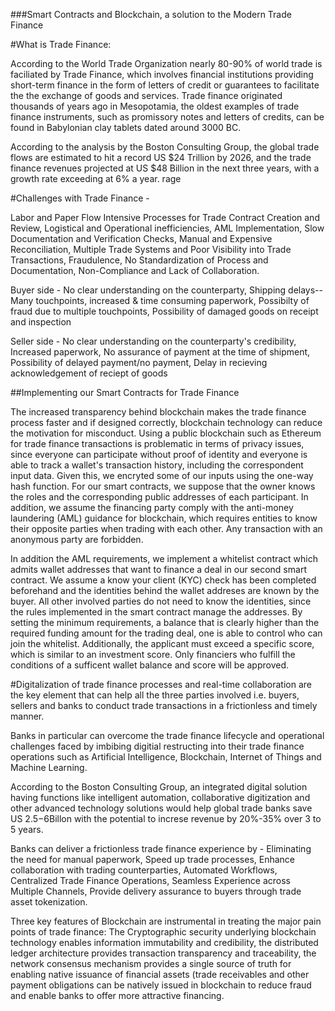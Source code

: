 ###Smart Contracts and Blockchain, a solution to the Modern Trade Finance 

#What is Trade Finance:

According to the World Trade Organization nearly 80-90% of world trade is faciliated by Trade Finance, which involves financial institutions providing short-term finance in the form of letters of credit or guarantees to facilitate the the exchange of goods and services. Trade finance originated thousands of years ago in Mesopotamia, the oldest examples of trade finance instruments, such as promissory notes and letters of credits, can be found in Babylonian clay tablets dated around 3000 BC. 

According to the analysis by the Boston Consulting Group, the global trade flows are estimated to hit a record US $24 Trillion by 2026, and the trade finance revenues projected at US $48 Billion in the next three years, with a growth rate exceeding at 6% a year. rage  


#Challenges with Trade Finance - 

Labor and Paper Flow Intensive Processes for Trade Contract Creation and Review, Logistical and Operational inefficiencies, AML Implementation, Slow Documentation and Verification Checks, Manual and Expensive Reconciliation, Multiple Trade Systems and Poor Visibility into Trade Transactions, Fraudulence, No Standardization of Process and Documentation, Non-Compliance and Lack of Collaboration. 

Buyer side - No clear understanding on the counterparty, Shipping delays--Many touchpoints, increased & time consuming paperwork, Possibilty of fraud due to multiple touchpoints, Possibility of damaged goods on receipt and inspection

Seller side - No clear understanding on the counterparty's credibility, Increased paperwork, No assurance of payment at the time of shipment, Possibility of delayed payment/no payment, Delay in recieving acknowledgement of reciept of goods

##Implementing our Smart Contracts for Trade Finance

The increased transparency behind blockchain makes the trade finance process faster and if designed correctly, blockchain technology can reduce the motivation for misconduct. Using a public blockchain such as Ethereum for trade finance transactions is problematic in terms of privacy issues, since everyone can participate without proof of identity and everyone is able to track a wallet's transaction history, including the correspondent input data. Given this, we encryted some of our inputs using the one-way hash function. 
For our smart contracts, we suppose that the owner knows the roles and the corresponding public addresses of each participant. In addition, we assume the financing party comply with the anti-money laundering (AML) guidance for blockchain, which requires entities to know their opposite parties when trading with each other. Any transaction with an anonymous party are forbidden. 

In addition the AML requirements, we implement a whitelist contract which admits wallet addresses that want to finance  a deal in our second smart contract. We assume a know your client (KYC) check has been completed beforehand and the identities behind the wallet addreses are known by the buyer. All other involved parties do not need to know the identities, since the rules implemented in the smart contract manage the addresses. By setting the minimum requirements, a balance that is clearly higher than the required funding amount for the trading deal, one is able to control who can join the whitelist. Additionally, the applicant  must exceed a specific score, which is similar to an investment score. Only financiers who fulfill the conditions of a sufficent wallet balance and score will be approved. 

#Digitalization of trade finance processes and real-time collaboration are the key element that can help all the three parties involved i.e. buyers, sellers and banks to conduct trade transactions in a frictionless and timely manner. 

Banks in particular can overcome the trade finance lifecycle and operational challenges faced by imbibing digitial restructing into their trade finance operations such as Artificial Intelligence, Blockchain, Internet of Things and Machine Learning. 

According to the Boston Consulting Group, an integrated digital solution having functions like intelligent automation, collaborative digitization and other advanced technology solutions would help global trade banks save US $2.5-$6Billon with the potential to increse revenue by 20%-35% over 3 to 5 years. 

Banks can deliver a frictionless trade finance experience by - Eliminating the need for manual paperwork, Speed up trade processes, Enhance collaboration with trading counterparties, Automated Workflows, Centralized Trade Finance Operations, Seamless Experience across Multiple Channels, Provide delivery assurance to buyers through trade asset tokenization.

Three key features of Blockchain are instrumental in treating the major pain points of trade finance: 
The Cryptographic security underlying blockchain technology enables information immutability and credibility, the distributed ledger architecture provides transaction transparency and traceability, the network consensus mechanism provides a single source of truth for enabling native issuance of financial assets (trade receivables and other payment obligations can be natively issued in blockchain to reduce fraud and enable banks to offer more attractive financing. 

